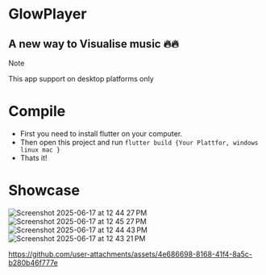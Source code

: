 # GlowPlayer
## A new way to Visualise music 🔥🔥 

> [!NOTE]
>  This app support on desktop platforms only 

# Compile
- First you need to install flutter on your computer.
- Then open this project and run `flutter build {Your Plattfor, windows linux mac }`
- Thats it!

# Showcase
 ![Screenshot 2025-06-17 at 12 44 27 PM](https://github.com/user-attachments/assets/cd6426eb-3208-4d46-b606-592630853f17)
 ![Screenshot 2025-06-17 at 12 45 27 PM](https://github.com/user-attachments/assets/493cbf36-f1bc-42a3-a14f-da1ddb2fd2bb)
 ![Screenshot 2025-06-17 at 12 44 43 PM](https://github.com/user-attachments/assets/8a8b884a-f638-4c45-b1db-d412e9a9e147)
 ![Screenshot 2025-06-17 at 12 43 21 PM](https://github.com/user-attachments/assets/b4d4fd73-ddc3-4070-a79e-9bbe609df638)

 


https://github.com/user-attachments/assets/4e686698-8168-41f4-8a5c-b280b46f777e

